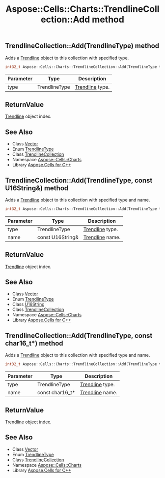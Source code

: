 ﻿---
title: Aspose::Cells::Charts::TrendlineCollection::Add method
linktitle: Add
second_title: Aspose.Cells for C++ API Reference
description: 'Aspose::Cells::Charts::TrendlineCollection::Add method. Adds a Trendline object to this collection with specified type in C++.'
type: docs
weight: 600
url: /cpp/aspose.cells.charts/trendlinecollection/add/
---
## TrendlineCollection::Add(TrendlineType) method


Adds a [Trendline](../../trendline/) object to this collection with specified type.

```cpp
int32_t Aspose::Cells::Charts::TrendlineCollection::Add(TrendlineType type)
```


| Parameter | Type | Description |
| --- | --- | --- |
| type | TrendlineType | [Trendline](../../trendline/) type. |

## ReturnValue

[Trendline](../../trendline/) object index.

## See Also

* Class [Vector](../../../aspose.cells/vector/)
* Enum [TrendlineType](../../trendlinetype/)
* Class [TrendlineCollection](../)
* Namespace [Aspose::Cells::Charts](../../)
* Library [Aspose.Cells for C++](../../../)
## TrendlineCollection::Add(TrendlineType, const U16String\&) method


Adds a [Trendline](../../trendline/) object to this collection with specified type and name.

```cpp
int32_t Aspose::Cells::Charts::TrendlineCollection::Add(TrendlineType type, const U16String &name)
```


| Parameter | Type | Description |
| --- | --- | --- |
| type | TrendlineType | [Trendline](../../trendline/) type. |
| name | const U16String\& | [Trendline](../../trendline/) name. |

## ReturnValue

[Trendline](../../trendline/) object index.

## See Also

* Class [Vector](../../../aspose.cells/vector/)
* Enum [TrendlineType](../../trendlinetype/)
* Class [U16String](../../../aspose.cells/u16string/)
* Class [TrendlineCollection](../)
* Namespace [Aspose::Cells::Charts](../../)
* Library [Aspose.Cells for C++](../../../)
## TrendlineCollection::Add(TrendlineType, const char16_t*) method


Adds a [Trendline](../../trendline/) object to this collection with specified type and name.

```cpp
int32_t Aspose::Cells::Charts::TrendlineCollection::Add(TrendlineType type, const char16_t *name)
```


| Parameter | Type | Description |
| --- | --- | --- |
| type | TrendlineType | [Trendline](../../trendline/) type. |
| name | const char16_t* | [Trendline](../../trendline/) name. |

## ReturnValue

[Trendline](../../trendline/) object index.

## See Also

* Class [Vector](../../../aspose.cells/vector/)
* Enum [TrendlineType](../../trendlinetype/)
* Class [TrendlineCollection](../)
* Namespace [Aspose::Cells::Charts](../../)
* Library [Aspose.Cells for C++](../../../)

